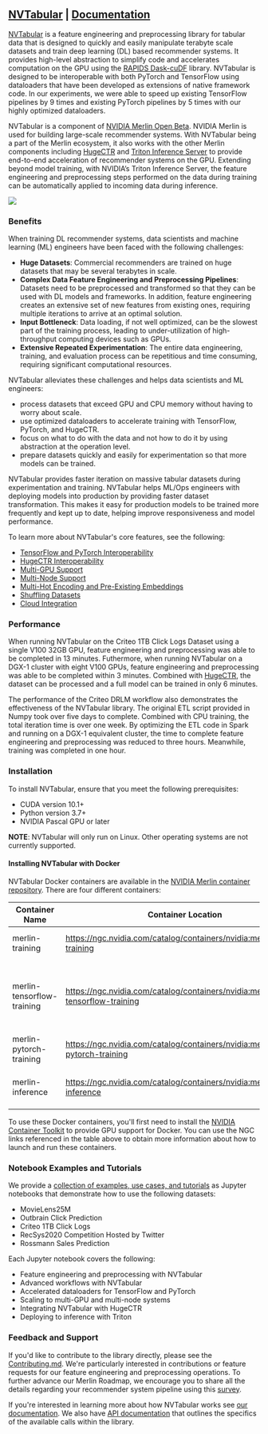 ## [NVTabular](https://github.com/NVIDIA/NVTabular) | [Documentation](https://nvidia.github.io/NVTabular/main/Introduction.html)

[NVTabular](https://github.com/NVIDIA/NVTabular) is a feature engineering and preprocessing library for tabular data that is designed to quickly and easily manipulate terabyte scale datasets and train deep learning (DL) based recommender systems. It provides high-level abstraction to simplify code and accelerates computation on the GPU using the [RAPIDS Dask-cuDF](https://github.com/rapidsai/cudf/tree/main/python/dask_cudf) library. NVTabular is designed to be interoperable with both PyTorch and TensorFlow using dataloaders that have been developed as extensions of native framework code. In our experiments, we were able to speed up existing TensorFlow pipelines by 9 times and existing PyTorch pipelines by 5 times with our highly optimized dataloaders.

NVTabular is a component of [NVIDIA Merlin Open Beta](https://developer.nvidia.com/nvidia-merlin). NVIDIA Merlin is used for building large-scale recommender systems. With NVTabular being a part of the Merlin ecosystem, it also works with the other Merlin components including [HugeCTR](https://github.com/NVIDIA/HugeCTR) and [Triton Inference Server](https://github.com/NVIDIA/tensorrt-inference-server) to provide end-to-end acceleration of recommender systems on the GPU. Extending beyond model training, with NVIDIA’s Triton Inference Server, the feature engineering and preprocessing steps performed on the data during training can be automatically applied to incoming data during inference.

<img src='https://developer.nvidia.com/blog/wp-content/uploads/2020/07/recommender-system-training-pipeline-1.png'/>

### Benefits

When training DL recommender systems, data scientists and machine learning (ML) engineers have been faced with the following challenges:

* **Huge Datasets**: Commercial recommenders are trained on huge datasets that may be several terabytes in scale.
* **Complex Data Feature Engineering and Preprocessing Pipelines**: Datasets need to be preprocessed and transformed so that they can be used with DL models and frameworks. In addition, feature engineering creates an extensive set of new features from existing ones, requiring multiple iterations to arrive at an optimal solution.
* **Input Bottleneck**: Data loading, if not well optimized, can be the slowest part of the training process, leading to under-utilization of high-throughput computing devices such as GPUs.
* **Extensive Repeated Experimentation**: The entire data engineering, training, and evaluation process can be repetitious and time consuming, requiring significant computational resources.

NVTabular alleviates these challenges and helps data scientists and ML engineers:

* process datasets that exceed GPU and CPU memory without having to worry about scale.
* use optimized dataloaders to accelerate training with TensorFlow, PyTorch, and HugeCTR.
* focus on what to do with the data and not how to do it by using abstraction at the operation level.
* prepare datasets quickly and easily for experimentation so that more models can be trained.

NVTabular provides faster iteration on massive tabular datasets during experimentation and training. NVTabular helps ML/Ops engineers with deploying models into production by providing faster dataset transformation. This makes it easy for production models to be trained more frequently and kept up to date, helping improve responsiveness and model performance.

To learn more about NVTabular's core features, see the following:

* [TensorFlow and PyTorch Interoperability](docs/source/core_features.md#tensorflow-and-pytorch-interoperability)
* [HugeCTR Interoperability](docs/source/core_features.md#hugectr-interoperability)
* [Multi-GPU Support](docs/source/core_features.md#multi-gpu-support)
* [Multi-Node Support](docs/source/core_features.md#multi-node-support)
* [Multi-Hot Encoding and Pre-Existing Embeddings](docs/source/core_features.md#multi-hot-encoding-and-pre-existing-embeddings)
* [Shuffling Datasets](docs/source/core_features.md#shuffling-datasets)
* [Cloud Integration](docs/source/core_features.md#cloud-integration)

### Performance

When running NVTabular on the Criteo 1TB Click Logs Dataset using a single V100 32GB GPU, feature engineering and preprocessing was able to be completed in 13 minutes. Futhermore, when running NVTabular on a DGX-1 cluster with eight V100 GPUs, feature engineering and preprocessing was able to be completed within 3 minutes. Combined with [HugeCTR](http://www.github.com/NVIDIA/HugeCTR/), the dataset can be processed and a full model can be trained in only 6 minutes.

The performance of the Criteo DRLM workflow also demonstrates the effectiveness of the NVTabular library. The original ETL script provided in Numpy took over five days to complete. Combined with CPU training, the total iteration time is over one week. By optimizing the ETL code in Spark and running on a DGX-1 equivalent cluster, the time to complete feature engineering and preprocessing was reduced to three hours. Meanwhile, training was completed in one hour.

### Installation

To install NVTabular, ensure that you meet the following prerequisites:

* CUDA version 10.1+
* Python version 3.7+
* NVIDIA Pascal GPU or later

**NOTE**: NVTabular will only run on Linux. Other operating systems are not currently supported.

#### Installing NVTabular with Docker

NVTabular Docker containers are available in the [NVIDIA Merlin container repository](https://ngc.nvidia.com/catalog/containers/nvidia:merlin). There are four different containers:


| Container Name             | Container Location | Functionality |
| -------------------------- | ------------------ | ------------- |
| merlin-training            | https://ngc.nvidia.com/catalog/containers/nvidia:merlin:merlin-training            | NVTabular and HugeCTR                                         |
| merlin-tensorflow-training | https://ngc.nvidia.com/catalog/containers/nvidia:merlin:merlin-tensorflow-training | NVTabular, TensorFlow, and HugeCTR Tensorflow Embedding plugin |
| merlin-pytorch-training    | https://ngc.nvidia.com/catalog/containers/nvidia:merlin:merlin-pytorch-training    | NVTabular and PyTorch                                         |
| merlin-inference           | https://ngc.nvidia.com/catalog/containers/nvidia:merlin:merlin-inference           | NVTabular, HugeCTR, and Triton Inference                       |

To use these Docker containers, you'll first need to install the [NVIDIA Container Toolkit](https://github.com/NVIDIA/nvidia-docker) to provide GPU support for Docker. You can use the NGC links referenced in the table above to obtain more information about how to launch and run these containers.

### Notebook Examples and Tutorials

We provide a [collection of examples, use cases, and tutorials](https://github.com/NVIDIA/NVTabular/tree/main/examples) as Jupyter notebooks that demonstrate how to use the following datasets:

* MovieLens25M
* Outbrain Click Prediction
* Criteo 1TB Click Logs
* RecSys2020 Competition Hosted by Twitter
* Rossmann Sales Prediction

Each Jupyter notebook covers the following:

* Feature engineering and preprocessing with NVTabular
* Advanced workflows with NVTabular
* Accelerated dataloaders for TensorFlow and PyTorch
* Scaling to multi-GPU and multi-node systems
* Integrating NVTabular with HugeCTR
* Deploying to inference with Triton

### Feedback and Support

If you'd like to contribute to the library directly, please see the [Contributing.md](https://github.com/NVIDIA/NVTabular/blob/main/CONTRIBUTING.md). We're particularly interested in contributions or feature requests for our feature engineering and preprocessing operations. To further advance our Merlin Roadmap, we encourage you to share all the details regarding your recommender system pipeline using this [survey](https://developer.nvidia.com/merlin-devzone-survey).

If you're interested in learning more about how NVTabular works see
[our documentation](https://nvidia.github.io/NVTabular/main/Introduction.html). We also have [API documentation](https://nvidia.github.io/NVTabular/main/api/index.html) that outlines the specifics of the available calls within the library.
